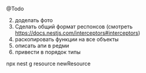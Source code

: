  @Todo 
 <!-- 1. добавить фильтры по софт удалению на все запросы проверить восстановление -->
 2. доделать фото
 3. Сделать общий формат респонсов   (смотреть https://docs.nestjs.com/interceptors#interceptors)
 4. раскопировать функции на все объекты
 5. описать апи в редми
 6. привести в порядок типы
 
 npx nest g resource newResource






